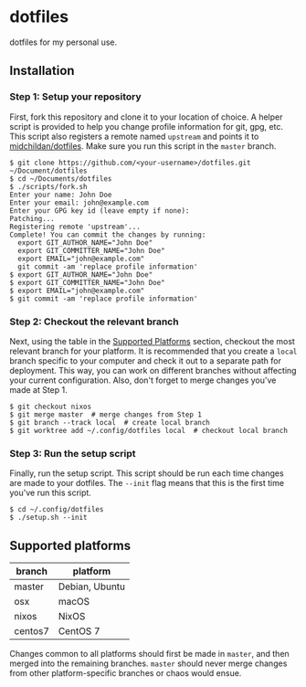 # dotfiles

dotfiles for my personal use.

## Installation

### Step 1: Setup your repository

First, fork this repository and clone it to your location of choice. A helper
script is provided to help you change profile information for git, gpg, etc.
This script also registers a remote named `upstream` and points it to
[midchildan/dotfiles](https://github.com/midchildan/dotfiles). Make sure you
run this script in the `master` branch.

```console
$ git clone https://github.com/<your-username>/dotfiles.git ~/Document/dotfiles
$ cd ~/Documents/dotfiles
$ ./scripts/fork.sh
Enter your name: John Doe
Enter your email: john@example.com
Enter your GPG key id (leave empty if none):
Patching...
Registering remote 'upstream'...
Complete! You can commit the changes by running:
  export GIT_AUTHOR_NAME="John Doe"
  export GIT_COMMITTER_NAME="John Doe"
  export EMAIL="john@example.com"
  git commit -am 'replace profile information'
$ export GIT_AUTHOR_NAME="John Doe"
$ export GIT_COMMITTER_NAME="John Doe"
$ export EMAIL="john@example.com"
$ git commit -am 'replace profile information'
```

### Step 2: Checkout the relevant branch

Next, using the table in the [Supported Platforms](#supported-platforms)
section, checkout the most relevant branch for your platform. It is recommended
that you create a `local` branch specific to your computer and check it out to
a separate path for deployment. This way, you can work on different branches
without affecting your current configuration.  Also, don't forget to merge
changes you've made at Step 1.

```console
$ git checkout nixos
$ git merge master  # merge changes from Step 1
$ git branch --track local  # create local branch
$ git worktree add ~/.config/dotfiles local  # checkout local branch
```

### Step 3: Run the setup script

Finally, run the setup script. This script should be run each time changes are
made to your dotfiles. The `--init` flag means that this is the first time
you've run this script.

```console
$ cd ~/.config/dotfiles
$ ./setup.sh --init
```

## Supported platforms

|branch |platform      |
|-------|--------------|
|master |Debian, Ubuntu|
|osx    |macOS         |
|nixos  |NixOS         |
|centos7|CentOS 7      |

Changes common to all platforms should first be made in `master`, and then
merged into the remaining branches. `master` should never merge changes from
other platform-specific branches or chaos would ensue.
